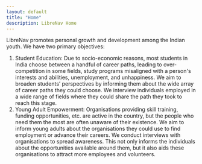 ```yaml
---
layout: default
title: "Home"
description: LibreNav Home
---
```

LibreNav promotes personal growth and development among the Indian youth. We have two primary objectives:

1. Student Education: Due to socio-economic reasons, most students in India choose between a handful of career paths, leading to over-competition in some fields, study programs misaligned with a person's interests and abilities, unemployment, and unhappiness. We aim to broaden students’ perspectives by informing them about the wide array of career paths they could choose. We interview individuals employed in a wide range of fields where they could share the path they took to reach this stage. 
2. Young Adult Empowerment: Organisations providing skill training, funding opportunities, etc. are active in the country, but the people who need them the most are often unaware of their existence. We aim to inform young adults about the organisations they could use to find employment or advance their careers. We conduct interviews with organisations to spread awareness. This not only informs the individuals about the opportunities available around them, but it also aids these organisations to attract more employees and volunteers.
